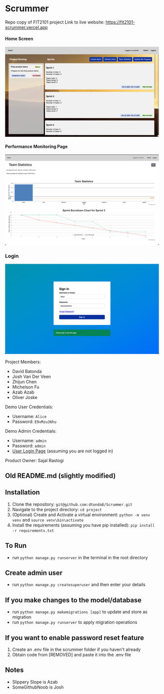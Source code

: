 # Scrummer
Repo copy of FIT2101 project
Link to live website: https://fit2101-scrummer.vercel.app

#### Home Screen
![Home Screen](SCR-20240222-pkos.png)


#### Performance Monitoring Page
![alt text](SCR-20240222-pllb.png)


### Login
![alt text](SCR-20240222-pmff.jpeg)

Project Members:
- David Batonda
- Josh Van Der Veen
- Zhijun Chen
- Michelson Fu
- Azab Azab
- Oliver Joske

Demo User Credentials:
- Username: `Alice`
- Password: `E9vMzu36hu`

Demo Admin Credentials:
- Username: `admin`
- Password: `admin`
- [User Login Page](https://fit2101-scrummer.vercel.app/login/?next=/) (assuming you are not logged in)

Product Owner: Sajal Rastogi

## Old README.md (slightly modified)

## Installation

1. Clone the repository: `git@github.com:dtonda8/Scrummer.git`
2. Navigate to the project directory: `cd project`
3. (Optional) Create and Activate a virtual environment: `python -m venv venv` and `source venv\bin\activate`
4. Install the requirements (assuming you have pip installed):
`pip install -r requirements.txt` 

## To Run

-   run `python manage.py runserver` in the terminal in the root directory

## Create admin user

-   run `python manage.py createsuperuser` and then enter your details

## If you make changes to the model/database

-   run `python manage.py makemigrations [app]` to update and store as migration
-   run `python manage.py runserver` to apply migration operations

## If you want to enable password reset feature

1. Create an .env file in the scrummer folder if you haven't already
2. Obtain code from [REMOVED] and paste it into the .env file


## Notes

- Slippery Slope is Azab
- SomeGithubNoob is Josh